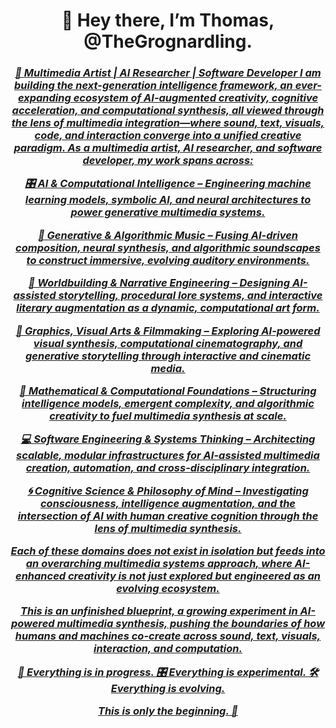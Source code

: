 <h1 align = "center"><b>
  👋 Hey there, I’m Thomas, @TheGrognardling.
  </b></h1>
  <h3 align = "center"><u><i>
🚀 Multimedia Artist | AI Researcher | Software Developer
I am building the next-generation intelligence framework, an ever-expanding ecosystem of AI-augmented creativity, cognitive acceleration, and computational synthesis, all viewed through the lens of multimedia integration—where sound, text, visuals, code, and interaction converge into a unified creative paradigm. As a multimedia artist, AI researcher, and software developer, my work spans across:

🎛️ AI & Computational Intelligence – Engineering machine learning models, symbolic AI, and neural architectures to power generative multimedia systems.

🎵 Generative & Algorithmic Music – Fusing AI-driven composition, neural synthesis, and algorithmic soundscapes to construct immersive, evolving auditory environments.

📜 Worldbuilding & Narrative Engineering – Designing AI-assisted storytelling, procedural lore systems, and interactive literary augmentation as a dynamic, computational art form.

🎨 Graphics, Visual Arts & Filmmaking – Exploring AI-powered visual synthesis, computational cinematography, and generative storytelling through interactive and cinematic media.

🔢 Mathematical & Computational Foundations – Structuring intelligence models, emergent complexity, and algorithmic creativity to fuel multimedia synthesis at scale.

💻 Software Engineering & Systems Thinking – Architecting scalable, modular infrastructures for AI-assisted multimedia creation, automation, and cross-disciplinary integration.

🌀 Cognitive Science & Philosophy of Mind – Investigating consciousness, intelligence augmentation, and the intersection of AI with human creative cognition through the lens of multimedia synthesis.

Each of these domains does not exist in isolation but feeds into an overarching multimedia systems approach, where AI-enhanced creativity is not just explored but engineered as an evolving ecosystem.

This is an unfinished blueprint, a growing experiment in AI-powered multimedia synthesis, pushing the boundaries of how humans and machines co-create across sound, text, visuals, interaction, and computation.

🔧 Everything is in progress.
🎛️ Everything is experimental.
🛠️ Everything is evolving.

This is only the beginning. 🚀
  </u></i></h3>
  <h3 align = "center"><u><i>
